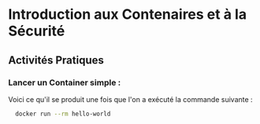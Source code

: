 # Introduction aux Contenaires et à la Sécurité 

## Activités Pratiques

### Lancer un Container simple : 

Voici ce qu'il se produit une fois que l'on a exécuté la commande suivante : 

```bash
  docker run --rm hello-world
```

